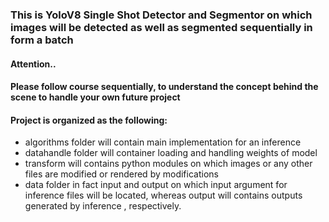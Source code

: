 ### This is YoloV8 Single Shot Detector and Segmentor on which images will be detected as well as segmented sequentially in form a batch

#### Attention..

#### Please follow course sequentially, to understand the concept behind the scene to handle your own future project


#### Project is organized as the following:

- algorithms folder will contain main implementation for an inference
- datahandle folder will container loading and handling weights of model
- transform will contains python modules on which images or any other files are modified or rendered by modifications
- data folder in fact input and output on which input argument for inference files will be located, whereas output will contains outputs generated by inference , respectively.
```
